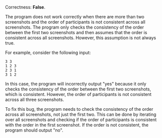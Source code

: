 Correctness: **False**.

The program does not work correctly when there are more than two screenshots and the order of participants is not consistent across all screenshots. The program only checks the consistency of the order between the first two screenshots and then assumes that the order is consistent across all screenshots. However, this assumption is not always true.

For example, consider the following input:

```
3 3
1 2 3
2 3 1
3 1 2
```

In this case, the program will incorrectly output "yes" because it only checks the consistency of the order between the first two screenshots, which is consistent. However, the order of participants is not consistent across all three screenshots.

To fix this bug, the program needs to check the consistency of the order across all screenshots, not just the first two. This can be done by iterating over all screenshots and checking if the order of participants is consistent with the order in the first screenshot. If the order is not consistent, the program should output "no".